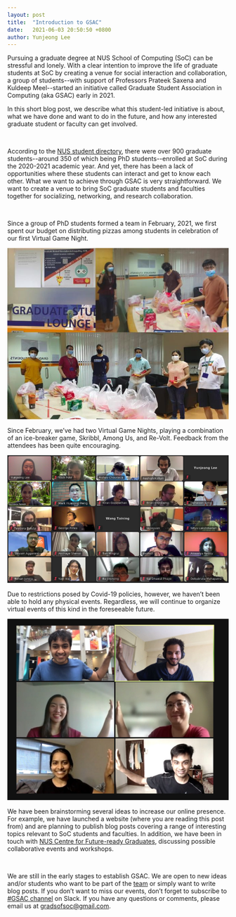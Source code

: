 ```yaml
---
layout: post
title:  "Introduction to GSAC"
date:   2021-06-03 20:50:50 +0800
author: Yunjeong Lee
---
```


<!-- Intro -->
Pursuing a graduate degree at NUS School of Computing (SoC) can be stressful and lonely. With a clear intention to improve the life of graduate students at SoC by creating a venue for social interaction and collaboration, a group of students--with support of Professors Prateek Saxena and Kuldeep Meel--started an initiative called Graduate Student Association in Computing (aka GSAC) early in 2021. 

In this short blog post, we describe what this student-led initiative is about, what we have done and want to do in the future, and how any interested graduate student or faculty can get involved.

<br />

According to the [NUS student directory](https://www.nus.edu.sg/registrar/student-records/student-statistics), there were over 900 graduate students--around 350 of which being PhD students--enrolled at SoC during the 2020-2021 academic year. And yet, there has been a lack of opportunities where these students can interact and get to know each other. What we want to achieve through GSAC is very straightforward. We want to create a venue to bring SoC graduate students and faculties together for socializing, networking, and research collaboration.

<br /> 

<!-- what we’ve done and will do --> 
Since a group of PhD students formed a team in February, 2021, we first spent our budget on distributing pizzas among students in celebration of our first Virtual Game Night.

<!-- insert pizza distribution day pictures -->
![pizza](/img/events/pizza-event/pizza-combined.jpg)

Since February, we’ve had two Virtual Game Nights, playing a combination of an ice-breaker game, Skribbl, Among Us, and Re-Volt. Feedback from the attendees has been quite encouraging.

<!-- insert picture from first meet-up -->
![gaming1](/img/events/gaming-event1/gaming-event1-edited.png)

Due to restrictions posed by Covid-19 policies, however, we haven’t been able to hold any physical events. Regardless, we will continue to organize virtual events of this kind in the foreseeable future.

<!-- insert picture of 6 of us doing high fives -->
![gsac-team](/img/team/group/team-pic0.jpeg)

We have been brainstorming several ideas to increase our online presence. For example, we have launched a website (where you are reading this post from) and are planning to publish blog posts covering a range of interesting topics relevant to SoC students and faculties. In addition, we have been in touch with [NUS Centre for Future-ready Graduates](https://nus.edu.sg/cfg/), discussing possible collaborative events and workshops.

<br /> 
<!-- Concluding remark -->

We are still in the early stages to establish GSAC. We are open to new ideas and/or students who want to be part of the [team](/team.html) or simply want to write blog posts. If you don’t want to miss our events, don’t forget to subscribe to [#GSAC channel](https://nus-soc.slack.com/archives/C01KJM9S98X) on Slack. If you have any questions or comments, please email us at gradsofsoc@gmail.com.